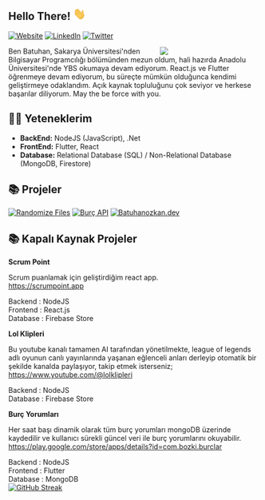 <h2> Hello There! <img src="https://raw.githubusercontent.com/ABSphreak/ABSphreak/master/gifs/Hi.gif" height="25px"></h2>

[
![Website](https://img.shields.io/badge/Website-CC5500?style=for-the-badge&logo=&logoColor=white)](https://batuhanozkan.dev/) [ ![LinkedIn](https://img.shields.io/badge/LinkedIn-4682B4?style=for-the-badge&logo=linkedin&logoColor=white)](https://www.linkedin.com/in/batudev/) [![Twitter](https://img.shields.io/badge/Twitter-1E90FF?style=for-the-badge&logo=twitter&logoColor=white)](https://twitter.com/batujsx)

<img align="right" src="https://camo.githubusercontent.com/97d0c0c4209208d8ec9573c7e213e05872a9f59b703868647b559b77af601cc6/68747470733a2f2f692e70696e696d672e636f6d2f6f726967696e616c732f65382f66342f35332f65386634353334363961336563393765636433353464663436356437333931332e676966" width='200'/> 

Ben Batuhan, Sakarya Üniversitesi'nden Bilgisayar Programcılığı bölümünden mezun oldum, hali hazırda Anadolu Üniversitesi'nde YBS okumaya devam ediyorum. React.js ve Flutter öğrenmeye devam ediyorum, bu süreçte mümkün olduğunca kendimi geliştirmeye odaklandım. Açık kaynak topluluğunu çok seviyor ve herkese başarılar diliyorum. May the be force with you.

## 👨‍💻 Yeteneklerim

-  **BackEnd:**  NodeJS (JavaScript), .Net
-  **FrontEnd:**  Flutter, React
-  **Database:** Relational Database (SQL) / Non-Relational Database (MongoDB, Firestore)


## 📚 Projeler

[![Randomize Files](https://github-readme-stats.vercel.app/api/pin/?username=bozkankod&repo=randomizefiles&theme=dark)](https://github.com/bozkankod/randomizefiles)
[![Burç API](https://github-readme-stats.vercel.app/api/pin/?username=bozkankod&repo=burcapi&theme=dark)](https://github.com/bozkankod/burcapi)
[![Batuhanozkan.dev](https://github-readme-stats.vercel.app/api/pin/?username=bozkankod&repo=landing-page&theme=dark)](https://github.com/bozkankod/landing-page)

## 📚 Kapalı Kaynak Projeler

**Scrum Point**

Scrum puanlamak için geliştirdiğim react app. <br/>
https://scrumpoint.app

Backend : NodeJS <br/>
Frontend : React.js <br/>
Database : Firebase Store <br/>

**Lol Klipleri**

Bu youtube kanalı tamamen AI tarafından yönetilmekte, league of legends adlı oyunun canlı yayınlarında yaşanan eğlenceli anları derleyip otomatik bir şekilde kanalda paylaşıyor, takip etmek isterseniz; <br/>
https://www.youtube.com/@lolklipleri

Backend : NodeJS <br/>
Database : Firebase Store

**Burç Yorumları**

Her saat başı dinamik olarak tüm burç yorumları mongoDB üzerinde kaydedilir ve kullanıcı sürekli güncel veri ile burç yorumlarını okuyabilir.<br/>
https://play.google.com/store/apps/details?id=com.bozki.burclar

Backend : NodeJS <br/>
Frontend : Flutter <br/>
Database : MongoDB
<br/>
[![GitHub Streak](https://streak-stats.demolab.com?user=bozkankod&theme=dark)](https://git.io/streak-stats)
